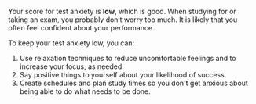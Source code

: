 Your score for test anxiety is **low**, which is good. When studying for or taking an exam, you probably don’t worry too much. It is likely that you often feel confident about your performance.

To keep your test anxiety low, you can:

1.	Use relaxation techniques to reduce uncomfortable feelings and to increase your focus, as needed. 
2.	Say positive things to yourself about your likelihood of success.
3. Create schedules and plan study times so you don't get anxious about being able to do what needs to be done.
